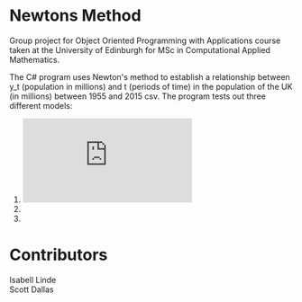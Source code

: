 # Newtons Method
Group project for Object Oriented Programming with Applications course taken at the University of Edinburgh for MSc in Computational Applied Mathematics.

The C# program uses Newton's method to establish a relationship between y_t (population in millions) and t (periods of time) in the population of the UK (in millions) between 1955 and 2015 csv. The program tests out three different models:
1. ![y_t = x_1 e^{x_2 t}](https://latex.codecogs.com/svg.latex?x%3D%5Cfrac%7B-b%5Cpm%5Csqrt%7Bb%5E2-4ac%7D%7D%7B2a%7D)
2. 
3. 

# Contributors
Isabell Linde<br/>
Scott Dallas<br/>
